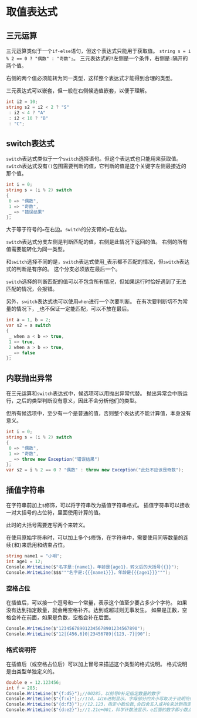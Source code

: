 ﻿# 取值表达式

## 三元运算

三元运算类似于一个`if-else`语句，但这个表达式只能用于获取值。
`string s = i % 2 == 0 ? "偶数" : "奇数";`。
三元表达式的`?`左侧是一个条件，右侧是`:`隔开的两个值。

右侧的两个值必须能转为同一类型，这样整个表达式才能得到合理的类型。

三元表达式可以嵌套，但一般在右侧候选值嵌套，以便于理解。

```csharp
int i2 = 10;
string s2 = i2 < 2 ? "S"
 : i2 < 4 ? "A"
 : i2 < 10 ? "B"
 : "C";
```

## switch表达式

`switch`表达式类似于一个`switch`选择语句。但这个表达式也只能用来获取值。
`switch`表达式没有`()`包围需要判断的值，它判断的值是这个关键字左侧最接近的那个值。

```csharp
int i = 0;
string s = (i % 2) switch
{
 0 => "偶数",
 1 => "奇数",
 _ => "错误结果"
};
```

大于等于符号的`=`在右边。`switch`的分支臂的`=`在左边。

`switch`表达式分支左侧是判断匹配的值，右侧是此情况下返回的值。
右侧的所有值需要能转化为同一类型。

和`switch`选择不同的是，`switch`表达式使用`_`表示都不匹配的情况，但`switch`表达式的判断是有序的。
这个分支必须放在最后一个。

`switch`选择的判断匹配的值可以不包含所有情况，但如果运行时恰好遇到了无法匹配的情况，会报错。

另外，`switch`表达式也可以使用`when`进行一个次要判断。
在有次要判断切不为常量的情况下，`_`也不保证一定能匹配，可以不放在最后。

```csharp
int a = 1, b = 2;
var s2 = a switch
{
 _ when a < b => true,
 1 => true,
 2 when a > b => true,
 _ => false
};
```

## 内联抛出异常

在三元运算和`switch`表达式中，候选项可以用抛出异常代替。
抛出异常会中断运行，之后的类型判断没有意义，因此不会分析他们的类型。

但所有候选项中，至少有一个是普通的值，否则整个表达式不能计算值，本身没有意义。

```csharp
int i = 0;
string s = (i % 2) switch
{
 0 => "偶数",
 1 => "奇数",
 _ => throw new Exception("错误结果")
};
var s2 = i % 2 == 0 ? "偶数" : throw new Exception("此处不应该是奇数");
```

## 插值字符串

在字符串前加上`$`修饰，可以将字符串改为插值字符串格式。
插值字符串可以接收一对大括号的占位符，里面使用计算的值。

此时的大括号需要连写两个来转义。

在使用原始字符串时，可以加上多个`$`修饰，在字符串中，需要使用同等数量的连续`{`和`}`来启用和结束占位。

```csharp
string name1 = "小明";
int age1 = 12;
Console.WriteLine($"名字是:{name1}，年龄是{age1}，转义后的大括号{{}}");
Console.WriteLine($$$"""名字是:{{{name1}}}，年龄是{{{age1}}}""");
```

### 空格占位

在插值后，可以接一个逗号和一个常量，表示这个值至少要占多少个字符。
如果没有达到指定数量，就会用空格补齐。达到或超过则无事发生。
如果是正数，空格会补在前面，如果是负数，空格会补在后面。

```csharp
Console.WriteLine($"123456789012345678901234567890");
Console.WriteLine($"12|{456,6}0|23456789|{123,-7}|90");
```

### 格式说明符

在插值后（或空格占位后）可以加上冒号来描述这个类型的格式说明。
格式说明是由类型单独定义的。

```csharp
double e = 12.123456;
int f = 285;
Console.WriteLine($"{f:d5}");//00285，以前导0补足指定数量的数字
Console.WriteLine($"{f:x}");//11d，以16进制显示。字母部分的大小写取决于说明符的大小写
Console.WriteLine($"{d:f3}");//12.123，指定小数位数,会四舍五入或补0来达到指定位数
Console.WriteLine($"{d:e2}");//1.21e+001，科学计数法显示，e后面的数字即小数点后的有效数字，四舍五入
```
